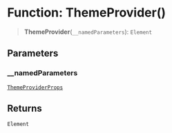 # Function: ThemeProvider()

> **ThemeProvider**(`__namedParameters`): `Element`

## Parameters

### \_\_namedParameters

[`ThemeProviderProps`](../type-aliases/ThemeProviderProps.md)

## Returns

`Element`
